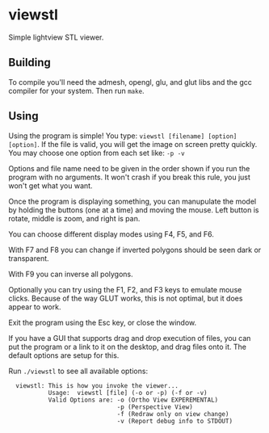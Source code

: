 viewstl
=======

Simple lightview STL viewer.

Building
--------

To compile you'll need the admesh, opengl, glu, and glut libs and the gcc compiler for
your system. Then run `make`.

Using
-----

Using the program is simple! You type: `viewstl [filename] [option] [option]`.
If the file is valid, you will get the image on screen pretty quickly.  You may
choose one option from each set like: `-p -v`

Options and file name need to be given in the order shown if you run the
program with no arguments.  It won't crash if you break this rule, you just
won't get what you want.

Once the program is displaying something, you can manupulate the model by holding
the buttons (one at a time) and moving the mouse.  Left button is rotate, middle is
zoom, and right is pan.

You can choose different display modes using F4, F5, and F6.

With F7 and F8 you can change if inverted polygons should be seen dark or transparent.

With F9 you can inverse all polygons.

Optionally you can try using the F1, F2, and F3 keys to emulate mouse clicks.
Because of the way GLUT works, this is not optimal, but it does appear to work.

Exit the program using the Esc key, or close the window.

If you have a GUI that supports drag and drop execution of files, you can put
the program or a link to it on the desktop, and drag files onto it.  The
default options are setup for this.

Run `./viewstl` to see all available options:

      viewstl: This is how you invoke the viewer... 
               Usage:  viewstl [file] (-o or -p) (-f or -v)
               Valid Options are: -o (Ortho View EXPEREMENTAL)
                                  -p (Perspective View)
                                  -f (Redraw only on view change)
                                  -v (Report debug info to STDOUT)
